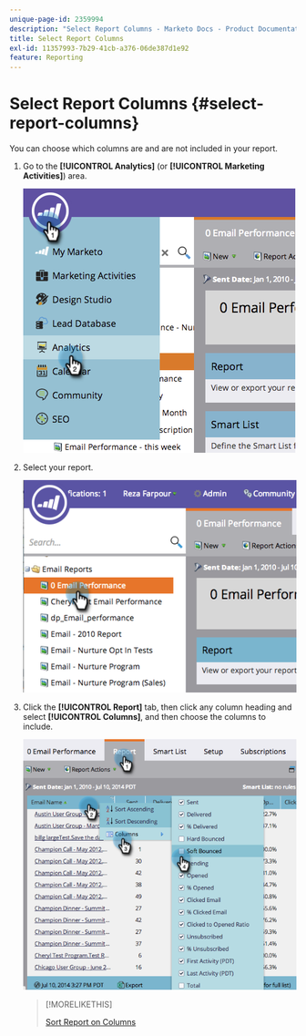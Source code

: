 ```yaml
---
unique-page-id: 2359994
description: "Select Report Columns - Marketo Docs - Product Documentation"
title: Select Report Columns
exl-id: 11357993-7b29-41cb-a376-06de387d1e92
feature: Reporting
---
```

# Select Report Columns {#select-report-columns}

You can choose which columns are and are not included in your report.

1. Go to the **[!UICONTROL Analytics]** (or **[!UICONTROL Marketing Activities]**) area.

   ![](assets/image2014-9-16-10-3a43-3a0.png)

1. Select your report.

   ![](assets/image2014-9-16-10-3a43-3a5.png)

1. Click the **[!UICONTROL Report]** tab, then click any column heading and select **[!UICONTROL Columns]**, and then choose the columns to include.

   ![](assets/image2014-9-16-10-3a43-3a9.png)

   >[!MORELIKETHIS]
   >
   >[Sort Report on Columns](/help/marketo/product-docs/reporting/basic-reporting/editing-reports/sort-report-on-columns.md)
